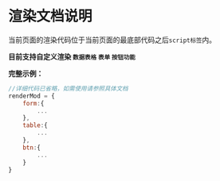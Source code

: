 # 渲染文档说明

当前页面的渲染代码位于当前页面的最底部代码之后`script标签`内。

**目前支持自定义渲染 `数据表格` `表单` `按钮功能`**

**完整示例：**

```javascript
//详细代码已省略，如需使用请参照具体文档
renderMod = {
    form:{
        ...
    },
    table:{
        ...
    },
    btn:{
        ...
    }
}
```

